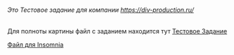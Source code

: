 ###### Это Тестовое задание для компании https://div-production.ru/
Для полноты картины файл с заданием находится тут [Тестовое Задание](test_tasks.txt)

[Файл для Insomnia](insomnia.json)
